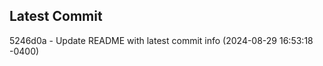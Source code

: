
## Latest Commit
5246d0a - Update README with latest commit info (2024-08-29 16:53:18 -0400) <Yunxi-Zhou>
